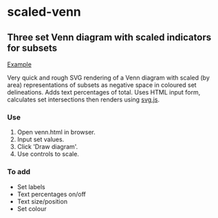 # scaled-venn
## Three set Venn diagram with scaled indicators for subsets

[Example](http://htmlpreview.github.io/?https://github.com/hgarner/scaled-venn/blob/master/venn.html)

Very quick and rough SVG rendering of a Venn diagram with scaled (by area) representations of subsets as negative space in coloured set delineations. Adds text percentages of total. Uses HTML input form, calculates set intersections then renders using [svg.js](http://svgjs.com/).

### Use 
1. Open venn.html in browser.
2. Input set values.
3. Click 'Draw diagram'.
4. Use controls to scale.

### To add
* Set labels
* Text percentages on/off
* Text size/position
* Set colour
